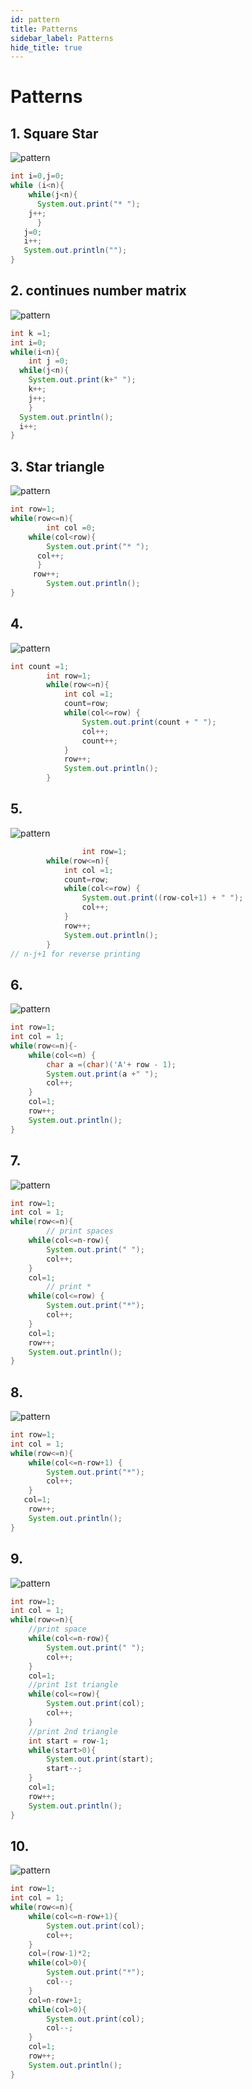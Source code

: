 ```yaml
---
id: pattern
title: Patterns
sidebar_label: Patterns
hide_title: true
---
```


# Patterns

## 1. Square Star

![pattern](../../static/img/pattern1.png)

```java
int i=0,j=0;
while (i<n){
	while(j<n){
	  System.out.print("* ");
    j++;
	  }
   j=0;
   i++;
   System.out.println("");
}
```

## 2. continues number matrix

![pattern](../../static/img/pattern2.png)

```java
int k =1;
int i=0;
while(i<n){
	int j =0;
  while(j<n){
    System.out.print(k+" ");
    k++;
    j++;
    }
  System.out.println();
  i++;
}
```

## 3. Star triangle

![pattern](../../static/img/pattern3.png)

```java
int row=1;
while(row<=n){
		int col =0;
    while(col<row){
	    System.out.print("* ");
      col++;
      }
     row++;
		System.out.println();
}
```

## 4.

![pattern](../../static/img/pattern4.png)

```java
int count =1;
        int row=1;
        while(row<=n){
            int col =1;
            count=row;
            while(col<=row) {
                System.out.print(count + " ");
                col++;
                count++;
            }
            row++;
            System.out.println();
        }
```

## 5.

![pattern](../../static/img/pattern5.png)

```java
				int row=1;
        while(row<=n){
            int col =1;
            count=row;
            while(col<=row) {
                System.out.print((row-col+1) + " ");
                col++;
            }
            row++;
            System.out.println();
        }
// n-j+1 for reverse printing
```

## 6.

![pattern](../../static/img/pattern6.png)

```java
int row=1;
int col = 1;
while(row<=n){-
    while(col<=n) {
        char a =(char)('A'+ row - 1);
        System.out.print(a +" ");
        col++;
    }
    col=1;
    row++;
    System.out.println();
}
```

## 7.

![pattern](../../static/img/pattern7.png)

```java
int row=1;
int col = 1;
while(row<=n){
		// print spaces
    while(col<=n-row){
        System.out.print(" ");
        col++;
    }
    col=1;
		// print * 
    while(col<=row) {
        System.out.print("*");
        col++;
    }
    col=1;
    row++;
    System.out.println();
}
```

## 8.

![pattern](../../static/img/pattern8.png)

```java
int row=1;
int col = 1;
while(row<=n){
    while(col<=n-row+1) {
        System.out.print("*");
        col++;
    }
   col=1;
    row++;
    System.out.println();
}
```

## 9.

![pattern](../../static/img/pattern9.png)

```java
int row=1;
int col = 1;
while(row<=n){
    //print space
    while(col<=n-row){
        System.out.print(" ");
        col++;
    }
    col=1;
    //print 1st triangle
    while(col<=row){
        System.out.print(col);
        col++;
    }
    //print 2nd triangle
    int start = row-1;
    while(start>0){
        System.out.print(start);
        start--;
    }
    col=1;
    row++;
    System.out.println();
}
```

## 10.

![pattern](../../static/img/pattern10.png)

```java
int row=1;
int col = 1;
while(row<=n){
    while(col<=n-row+1){
        System.out.print(col);
        col++;
    }
    col=(row-1)*2;
    while(col>0){
        System.out.print("*");
        col--;
    }
    col=n-row+1;
    while(col>0){
        System.out.print(col);
        col--;
    }
    col=1;
    row++;
    System.out.println();
}
```
